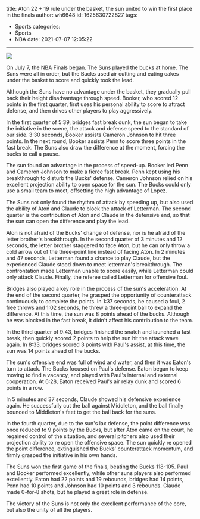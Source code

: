 title: Aton 22 + 19 rule under the basket, the sun united to win the first place in the finals
author: wh6648
id: 1625630722827
tags: 
- Sports
categories: 
- Sports
- NBA
date: 2021-07-07 12:05:22
---
![](https://p4.itc.cn/q_70/images01/20210707/79163a79f927462a971b1ac1bb61c695.jpeg)


On July 7, the NBA Finals began. The Suns played the bucks at home. The Suns were all in order, but the Bucks used air cutting and eating cakes under the basket to score and quickly took the lead.

Although the Suns have no advantage under the basket, they gradually pull back their height disadvantage through speed. Booker, who scored 12 points in the first quarter, first uses his personal ability to score to attract defense, and then drives other players to play aggressively.

In the first quarter of 5:39, bridges fast break dunk, the sun began to take the initiative in the scene, the attack and defense speed to the standard of our side. 3:30 seconds, Booker assists Cameron Johnson to hit three points. In the next round, Booker assists Penn to score three points in the fast break. The Suns also draw the difference at the moment, forcing the bucks to call a pause.

The sun found an advantage in the process of speed-up. Booker led Penn and Cameron Johnson to make a fierce fast break. Penn kept using his breakthrough to disturb the Bucks' defense. Cameron Johnson relied on his excellent projection ability to open space for the sun. The Bucks could only use a small team to meet, offsetting the high advantage of Lopez.

The Suns not only found the rhythm of attack by speeding up, but also used the ability of Aton and Claude to block the attack of Letterman. The second quarter is the contribution of Aton and Claude in the defensive end, so that the sun can open the difference and play the lead.

Aton is not afraid of the Bucks' change of defense, nor is he afraid of the letter brother's breakthrough. In the second quarter of 3 minutes and 12 seconds, the letter brother staggered to face Aton, but he can only throw a cold arrow out of the three-point line instead of facing Aton. In 2 minutes and 47 seconds, Letterman found a chance to play Claude, but the experienced Claude stood down to meet letterman's breakthrough. The confrontation made Letterman unable to score easily, while Letterman could only attack Claude. Finally, the referee called Letterman for offensive foul.

Bridges also played a key role in the process of the sun's acceleration. At the end of the second quarter, he grasped the opportunity of counterattack continuously to complete the points. In 1:37 seconds, he caused a foul, 2 free throws and 1:02 seconds, he threw a three-point ball to expand the difference. At this time, the sun was 8 points ahead of the bucks. Although he was blocked in the fast break, it didn't affect his contribution to the team.

In the third quarter of 9:43, bridges finished the snatch and launched a fast break, then quickly scored 2 points to help the sun hit the attack wave again. In 8:33, bridges scored 3 points with Paul's assist, at this time, the sun was 14 points ahead of the bucks.

The sun's offensive end was full of wind and water, and then it was Eaton's turn to attack. The Bucks focused on Paul's defense. Eaton began to keep moving to find a vacancy, and played with Paul's internal and external cooperation. At 6:28, Eaton received Paul's air relay dunk and scored 6 points in a row.

In 5 minutes and 37 seconds, Claude showed his defensive experience again. He successfully cut the ball against Middleton, and the ball finally bounced to Middleton's feet to get the ball back for the suns.

In the fourth quarter, due to the sun's lax defense, the point difference was once reduced to 9 points by the Bucks, but after Aton came on the court, he regained control of the situation, and several pitchers also used their projection ability to re open the offensive space. The sun quickly re opened the point difference, extinguished the Bucks' counterattack momentum, and firmly grasped the initiative in his own hands.

The Suns won the first game of the finals, beating the Bucks 118-105. Paul and Booker performed excellently, while other suns players also performed excellently. Eaton had 22 points and 19 rebounds, bridges had 14 points, Penn had 10 points and Johnson had 10 points and 3 rebounds. Claude made 0-for-8 shots, but he played a great role in defense.

The victory of the Suns is not only the excellent performance of the core, but also the unity of all the players.

